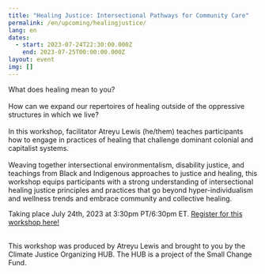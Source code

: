 ```yaml
---
title: "Healing Justice: Intersectional Pathways for Community Care"
permalink: /en/upcoming/healingjustice/
lang: en
dates:
  - start: 2023-07-24T22:30:00.000Z
    end: 2023-07-25T00:00:00.000Z
layout: event
img: []
---
```

What does healing mean to you?\
\
How can we expand our repertoires of healing outside of the oppressive structures in which we live?\
\
In this workshop, facilitator Atreyu Lewis (he/them) teaches participants  how to engage in practices of healing that challenge dominant colonial and capitalist systems.\
\
Weaving together intersectional environmentalism, disability justice, and teachings from Black and Indigenous approaches to justice and healing, this workshop equips participants with a strong understanding of intersectional healing justice principles and practices that go beyond hyper-individualism and wellness trends and embrace community and collective healing.

T﻿aking place July 24th, 2023 at 3:30pm PT/6:30pm ET. [Register for this workshop here!](https://us02web.zoom.us/meeting/register/tZcofuGqpzsvGdML13Euh1-rSXDHI0YmKQWs)

\
This workshop was produced by Atreyu Lewis and brought to you by the Climate Justice Organizing HUB. The HUB is a project of the Small Change Fund.
